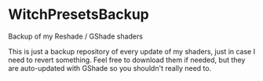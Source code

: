 # WitchPresetsBackup
Backup of my Reshade / GShade shaders

This is just a backup repository of every update of my shaders, just in case I need to revert something. Feel free to download
them if needed, but they are auto-updated with GShade so you shouldn't really need to.

